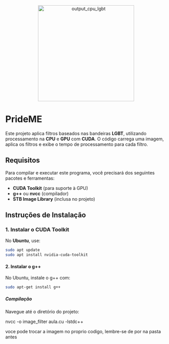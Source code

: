 <div align="center">
  <img src="https://github.com/user-attachments/assets/813bcc79-cbe2-4e79-af21-197dea87ddbc" alt="output_cpu_lgbt" width="300"/>
</div>


# PrideME

Este projeto aplica filtros baseados nas bandeiras **LGBT**, utilizando processamento na **CPU** e **GPU** com **CUDA**. O código carrega uma imagem, aplica os filtros e exibe o tempo de processamento para cada filtro.

## Requisitos

Para compilar e executar este programa, você precisará dos seguintes pacotes e ferramentas:

- **CUDA Toolkit** (para suporte à GPU)
- **g++** ou **nvcc** (compilador)
- **STB Image Library** (inclusa no projeto)

## Instruções de Instalação

### 1. Instalar o CUDA Toolkit

No **Ubuntu**, use:

```bash
sudo apt update
sudo apt install nvidia-cuda-toolkit
```

#### 2. Instalar o g++

No Ubuntu, instale o g++ com:

```bash
sudo apt-get install g++
```

##### Compilação

Navegue até o diretório do projeto:

nvcc -o image_filter aula.cu -lstdc++

voce pode trocar a imagem no proprio codigo, lembre-se de por na pasta antes
